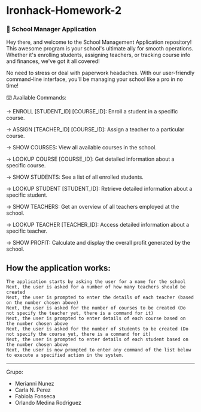 # Ironhack-Homework-2

### 🏫 School Manager Application

Hey there, and welcome to the School Management Application repository! This awesome program is your school's ultimate ally for smooth operations. Whether it's enrolling students, assigning teachers, or tracking course info and finances, we've got it all covered! 

No need to stress or deal with paperwork headaches. With our user-friendly command-line interface, you'll be managing your school like a pro in no time!

⌨️ Available Commands:

->  ENROLL [STUDENT_ID] [COURSE_ID]: Enroll a student in a specific course.

->  ASSIGN [TEACHER_ID] [COURSE_ID]: Assign a teacher to a particular course.

->  SHOW COURSES: View all available courses in the school.

->  LOOKUP COURSE [COURSE_ID]: Get detailed information about a specific course.

->  SHOW STUDENTS: See a list of all enrolled students.

->  LOOKUP STUDENT [STUDENT_ID]: Retrieve detailed information about a specific student.

->  SHOW TEACHERS: Get an overview of all teachers employed at the school.

->  LOOKUP TEACHER [TEACHER_ID]: Access detailed information about a specific teacher.

->  SHOW PROFIT: Calculate and display the overall profit generated by the school.


## How the application works:

    The application starts by asking the user for a name for the school
    Next, the user is asked for a number of how many teachers should be created
    Next, the user is prompted to enter the details of each teacher (based on the number chosen above)
    Next, the user is asked for the number of courses to be created (Do not specify the teacher yet, there is a command for it)
    Next, the user is prompted to enter details of each course based on the number chosen above
    Next, the user is asked for the number of students to be created (Do not specify the course yet, there is a command for it)
    Next, the user is prompted to enter details of each student based on the number chosen above
    Next, the user is now prompted to enter any command of the list below to execute a specified action in the system.

---

Grupo:
- Merianni Nunez
- Carla N. Perez
- Fabiola Fonseca
- Orlando Medina Rodriguez


